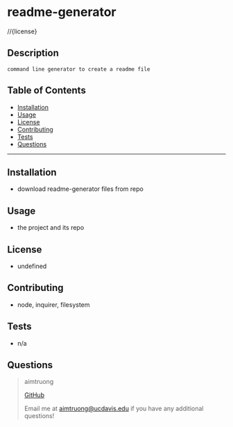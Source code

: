 # readme-generator

//{license}

## Description
    command line generator to create a readme file


## Table of Contents
- [Installation](#installation)
- [Usage](#usage)
- [License](#license)
- [Contributing](#contributing)
- [Tests](#tests)
- [Questions](#questions)

---

## Installation
- download readme-generator files from repo


## Usage
- the project and its repo


## License
- undefined


## Contributing
- node, inquirer, filesystem


## Tests
- n/a


## Questions
>aimtruong
>
>[GitHub](https://github.com/aimtruong)
>
>Email me at aimtruong@ucdavis.edu if you have any additional questions!

